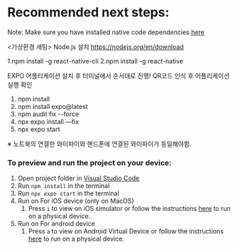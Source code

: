 # Recommended next steps:
Note: Make sure you have installed native code dependencies [here](https://reactnative.dev/docs/environment-setup#installing-dependencies)

<가상환경 세팅>
Node.js 설치 
https://nodejs.org/en/download

1.npm install -g react-native-cli
2.npm install -g react-native

EXPO 어플리케이션 설치 후 터미널에서 순서대로 진행! QR코드 인식 후 어플리케이션 실행 확인

1. npm install
2. npm install expo@latest
3. npm audit fix --force
4. npx expo install —fix
5. npx expo start

※ 노트북의 연결한 와이파이와 핸드폰에 연결된 와이파이가 동일해야함.


### To preview and run the project on your device:
1. Open project folder in <u>Visual Studio Code</u>
2. Run  `npm install`  in the terminal
3. Run  `npx expo start`  in the terminal
4. Run on For iOS device (only on MacOS)
    1. Press  `i`  to view on iOS simulator or follow the instructions [here](https://docs.expo.dev/workflow/run-on-device/) to run on a physical device.
5. Run on For android device
    1. Press  `a`  to view on Android Virtual Device or follow the instructions [here](https://docs.expo.dev/workflow/run-on-device/) to run on a physical device.
